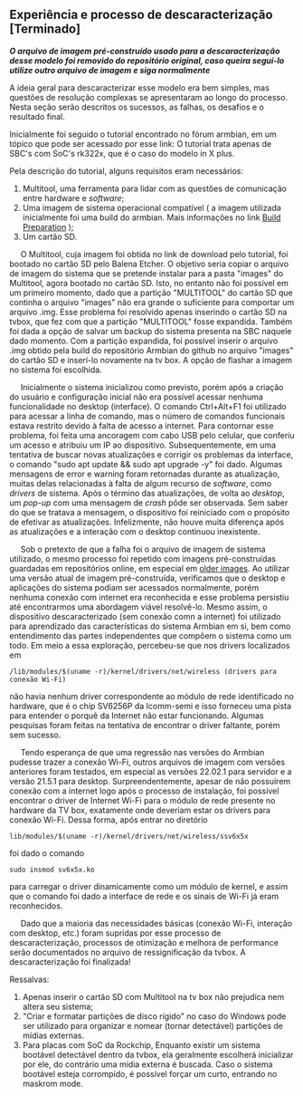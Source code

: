 ## Experiência e processo de descaracterização \[Terminado] 
**_O arquivo de imagem pré-construído usado para a descaracterização desse modelo foi removido do repositório original, caso queira seguí-lo utilize outro arquivo de imagem e siga normalmente_** 

A ideia geral para descaracterizar esse modelo era bem simples, mas questões de resolução complexas se apresentaram ao longo do processo. Nesta seção serão descritos os sucessos, as falhas, os desafios e o resultado final.

Inicialmente foi seguido o tutorial encontrado no fórum armbian, em um tópico que pode ser acessado por esse link:
O tutorial trata apenas de SBC's com SoC's rk322x, que é o caso do modelo in X plus.

Pela descrição do tutorial, alguns requisitos eram necessários:
1. Multitool, uma ferramenta para lidar com as questões de comunicação entre hardware e _software_;
2. Uma imagem de sistema operacional compatível ( a imagem utilizada inicialmente foi uma build do armbian. Mais informações no link [Build Preparation](https://docs.armbian.com/Developer-Guide_Build-Preparation/) );
3. Um cartão SD.

&nbsp;&nbsp;&nbsp;&nbsp; O Multitool, cuja imagem foi obtida no link de download pelo tutorial, foi bootado no cartão SD pelo Balena Etcher. O objetivo seria copiar o arquivo de imagem do sistema que se pretende instalar para a pasta "images" do Multitool, agora bootado no cartão SD. Isto, no entanto não foi possível em um primeiro momento, dado que a partição "MULTITOOL" do cartão SD que continha o arquivo "images" não era grande o suficiente para comportar um arquivo .img. Esse problema foi resolvido apenas inserindo o cartão SD na tvbox, que fez com que a partição "MULTITOOL" fosse expandida. Também foi dada a opção de salvar um backup do sistema presenta na SBC naquele dado momento. Com a partição expandida, foi possível inserir o arquivo .img obtido pela build do repositório Armbian do github no arquivo "images" do cartão SD e inserí-lo novamente na tv box. A opção de flashar a imagem no sistema foi escolhida.
  
&nbsp;&nbsp;&nbsp;&nbsp; Inicialmente o sistema inicializou como previsto, porém após a criação do usuário e configuração inicial não era possível acessar nenhuma funcionalidade no desktop (interface). O comando Ctrl+Alt+F1 foi utilizado para acessar a linha de comando, mas o número de comandos funcionais estava restrito devido à falta de acesso a internet. Para contornar esse problema, foi feita uma ancoragem com cabo USB pelo celular, que conferiu um acesso e atribuiu um IP ao dispositivo. Subsequentemente, em uma tentativa de buscar novas atualizações e corrigir os problemas da interface, o comando "sudo apt update && sudo apt upgrade -y" foi dado. Algumas mensagens de error e warning foram retornadas durante as atualização, muitas delas relacionadas à falta de algum recurso de _software_, como _drivers_ de sistema. Após o término das atualizações, de volta ao _desktop_, um _pop-up_ com uma mensagem de _crash_ pôde ser observada. Sem saber do que se tratava a mensagem, o dispositivo foi reiniciado com o propósito de efetivar as atualizações. Infelizmente, não houve muita diferença após as atualizações e a interação com o desktop continuou inexistente.
  
&nbsp;&nbsp;&nbsp;&nbsp; Sob o pretexto de que a falha foi o arquivo de imagem de sistema utilizado, o mesmo processo foi repetido com imagens pré-construídas guardadas em repositórios online, em especial em [older images](https://armbian.hosthatch.com/archive/rk322x-box/archive/). Ao utilizar uma versão atual de imagem pré-construída, verificamos que o desktop e aplicações do sistema podiam ser acessados normalmente, porém nenhuma conexão com internet era reconhecida e esse problema persistiu até encontrarmos uma abordagem viável resolvê-lo. Mesmo assim, o dispositivo descaracterizado (sem conexão comn a internet) foi utilizado para aprendizado das características do sistema Armbian em si, bem como entendimento das partes independentes que compôem o sistema como um todo. Em meio a essa exploração, percebeu-se que nos drivers localizados em
  
  ```/lib/modules/$(uname -r)/kernel/drivers/net/wireless (drivers para conexão Wi-Fi)```
  
não havia nenhum driver correspondente ao módulo de rede identificado no hardware, que é o chip SV6256P da Icomm-semi e isso forneceu uma pista para entender o porquê da Internet não estar funcionando. Algumas pesquisas foram feitas na tentativa de encontrar o driver faltante, porém sem sucesso.
  
&nbsp;&nbsp;&nbsp;&nbsp; Tendo esperança de que uma regressão nas versões do Armbian pudesse trazer a conexão Wi-Fi, outros arquivos de imagem com versões anteriores foram testados, em especial as versões 22.02.1 para servidor e a versão 21.5.1 para desktop. Surpreendentemente, apesar de não possuírem conexão com a internet logo após o processo de instalação, foi possível encontrar o driver de Internet Wi-Fi para o módulo de rede presente no hardware da TV box, exatamente onde deveriam estar os drivers para conexão Wi-Fi. Dessa forma, após entrar no diretório 
  
  ```lib/modules/$(uname -r)/kernel/drivers/net/wireless/ssv6x5x```
  
foi dado o comando 

  ```sudo insmod sv6x5x.ko ```
  
para carregar o driver dinamicamente como um módulo de kernel, e assim que o comando foi dado a interface de rede e os sinais de Wi-Fi já eram reconhecidos.
  
&nbsp;&nbsp;&nbsp;&nbsp; Dado que a maioria das necessidades básicas (conexão Wi-Fi, interação com desktop, etc.) foram supridas por esse processo de descaracterização, processos de otimização e melhora de performance serão documentados no arquivo de ressignificação da tvbox. A descaracterização foi finalizada!

  Ressalvas:
  1. Apenas inserir o cartão SD com Multitool na tv box não prejudica nem altera seu sistema;
  2. "Criar e formatar partições de disco rígido" no caso do Windows pode ser utilizado para organizar e nomear (tornar detectável) partições de mídias externas.
  3. Para placas com SoC da Rockchip, Enquanto existir um sistema bootável detectável dentro da tvbox, ela geralmente escolherá inicializar por ele, do contrário uma mídia externa é buscada. Caso o sistema bootável esteja corrompido, é possível forçar um curto, entrando no maskrom mode.
   
 
   
